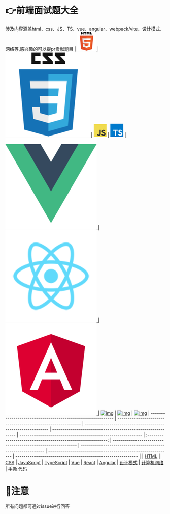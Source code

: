 # 👉前端面试题大全
涉及内容涵盖html、css、JS、TS、vue、angular、webpack/vite、设计模式、网络等,感兴趣的可以提pr贡献题目
| <a target="_blank" rel="noopener noreferrer nofollow" href="https://github.com/LeoJiang1997/FrontEnd-InterView/blob/main/html/html.md"><img src="https://raw.githubusercontent.com/github/explore/80688e429a7d4ef2fca1e82350fe8e3517d3494d/topics/html/html.png" alt="img" style="max-width:100%;" width="60px"/> </a> | <a target="_blank" rel="noopener noreferrer nofollow" href="https://github.com/LeoJiang1997/FrontEnd-InterView/blob/main/css/css.md"><img src="https://raw.githubusercontent.com/github/explore/80688e429a7d4ef2fca1e82350fe8e3517d3494d/topics/css/css.png" alt="img" style="max-width:100%;" width="266px"/></a> | <a target="_blank" rel="noopener noreferrer nofollow" href="https://github.com/LeoJiang1997/FrontEnd-InterView/blob/main/javascript/javascript.md"><img src="https://raw.githubusercontent.com/github/explore/80688e429a7d4ef2fca1e82350fe8e3517d3494d/topics/javascript/javascript.png" alt="img" style="max-width:100%;" width="40px"/></a> | <a target="_blank" rel="noopener noreferrer nofollow" href="https://github.com/LeoJiang1997/FrontEnd-InterView/blob/main/typescript/typescript.md"><img src="https://raw.githubusercontent.com/github/explore/80688e429a7d4ef2fca1e82350fe8e3517d3494d/topics/typescript/typescript.png" alt="img" style="max-width:100%;" width="41px"/></a> | <a target="_blank" rel="noopener noreferrer nofollow" href="https://github.com/LeoJiang1997/FrontEnd-InterView/blob/main/vue/vue.md"> <img src="https://raw.githubusercontent.com/github/explore/80688e429a7d4ef2fca1e82350fe8e3517d3494d/topics/vue/vue.png" alt="img" style="max-width:100%;" /> </a> | <a target="_blank" rel="noopener noreferrer nofollow" href="https://github.com/LeoJiang1997/FrontEnd-InterView/blob/main/react/react.md"> <img src="https://raw.githubusercontent.com/github/explore/80688e429a7d4ef2fca1e82350fe8e3517d3494d/topics/react/react.png" alt="img" style="max-width:100%;" /> </a> | <a target="_blank" rel="noopener noreferrer nofollow" href="https://github.com/LeoJiang1997/FrontEnd-InterView/blob/main/angular/angular.md"> <img src="https://raw.githubusercontent.com/github/explore/80688e429a7d4ef2fca1e82350fe8e3517d3494d/topics/angular/angular.png" alt="img"  /> </a> | <a target="_blank" rel="noopener noreferrer nofollow" href="https://github.com/LeoJiang1997/FrontEnd-InterView/blob/main/design-pattern/design-pattern.md"> <img src="https://img0.baidu.com/it/u=1984737723,1830212720&fm=253&fmt=auto&app=138&f=PNG?w=500&h=278" alt="img" style="max-width:100%;" width="1000px" /></a> | <a target="_blank" rel="noopener noreferrer nofollow" href="https://github.com/LeoJiang1997/FrontEnd-InterView/blob/main/angular/angular.md"> <img src="https://img1.baidu.com/it/u=217660387,3963400499&fm=253&fmt=auto&app=138&f=JPEG?w=640&h=467" alt="img" style="max-width:100%;" /></a> | <a target="_blank" rel="noopener noreferrer nofollow" href="https://github.com/LeoJiang1997/FrontEnd-InterView/blob/main/handwritten/handwritten.md"> <img src="https://camo.githubusercontent.com/f6f427f54a6c7fbf7130f8f4cfe93fe95616abcefa696615e69a8e5573a6ee81/687474703a2f2f696d672d7374617469632e796964656e6778756574616e672e636f6d2f77786170702f6769746875622d696d672f68747470312e706e67" alt="img" style="max-width:100%;" /></a>
| ------------------------------------------------------------ | ------------------------------------------------------------ | ------------------------------------------------------------ | ------------------------------------------------------------ | ------------------------------------------------------------ | :----------------------------------------------------------: | ------------------------------------------------------------ | ------------------------------------------------------------ | ------------------------------------------------------------ | ------------------------------------------------------------ |
| [HTML](html/html.md)                                                         | [CSS](css/css.md.md)                                                          | [JavaScript](javascript/javascript.md)                                                   | [TypeScript](typescript/typescript.md)                                                   | [Vue](vue/vue.md)                                                          |                            [React](react/react.md)                             | [Angular](angular/angular.md)                                                      | [设计模式](design-pattern/design-pattern.md)                                                     | [计算机网络](network/network.md)                                                   | [手撕 代码](handwritten/handwritten.md)


# 📢注意
所有问题都可通过issue进行回答

